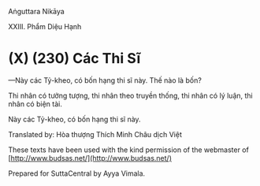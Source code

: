  

Aṅguttara Nikāya

XXIII. Phẩm Diệu Hạnh

# (X) (230) Các Thi Sĩ

—Này các Tỷ-kheo, có bốn hạng thi sĩ này. Thế nào là bốn?

Thi nhân có tưởng tượng, thi nhân theo truyền thống, thi nhân có lý luận, thi nhân có biện tài.

Này các Tỷ-kheo, có bốn hạng thi sĩ này.

Translated by: Hòa thượng Thích Minh Châu dịch Việt

These texts have been used with the kind permission of the webmaster of [http://www.budsas.net/](http://www.budsas.net/)

Prepared for SuttaCentral by Ayya Vimala.